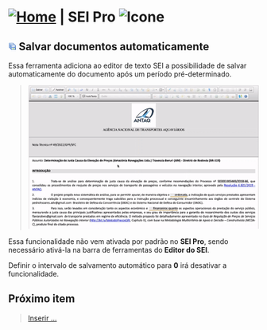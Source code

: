 # [![Home](../img/home.png)](../) |  SEI Pro ![Icone](../img/icon-32.png)

## ![SEI Pro Salvamento Automático](../img/icon-salvamentoautomatico.png) Salvar documentos automaticamente

Essa ferramenta adiciona ao editor de texto SEI a possibilidade de salvar automaticamente do documento após um período pré-determinado.

> ![Tela Salvamento Automático](../img/tela-salvamentoautomatico.gif) 

Essa funcionalidade não vem ativada por padrão no **SEI Pro**, sendo necessário ativá-la na barra de ferramentas do **Editor do SEI**.

Definir o intervalo de salvamento automático para **0** irá desativar a funcionalidade. 

## Próximo item

> [Inserir ...](../pages/PAGE.md)
